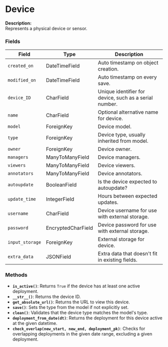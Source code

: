 # Device

**Description:**  
Represents a physical device or sensor.

### Fields

| Field           | Type            | Description                                                                 |
|------------------|------------------|-----------------------------------------------------------------------------|
| `created_on`     | DateTimeField   | Auto timestamp on object creation.                                          |
| `modified_on`    | DateTimeField   | Auto timestamp on every save.                                               |
| `device_ID`      | CharField       | Unique identifier for device, such as a serial number.                      |
| `name`           | CharField       | Optional alternative name for device.                                       |
| `model`          | ForeignKey      | Device model.                                                               |
| `type`           | ForeignKey      | Device type, usually inherited from model.                                  |
| `owner`          | ForeignKey      | Device owner.                                                               |
| `managers`       | ManyToManyField | Device managers.                                                            |
| `viewers`        | ManyToManyField | Device viewers.                                                             |
| `annotators`     | ManyToManyField | Device annotators.                                                          |
| `autoupdate`     | BooleanField    | Is the device expected to autoupdate?                                       |
| `update_time`    | IntegerField    | Hours between expected updates.                                             |
| `username`       | CharField       | Device username for use with external storage.                              |
| `password`       | EncryptedCharField | Device password for use with external storage.                            |
| `input_storage`  | ForeignKey      | External storage for device.                                                |
| `extra_data`     | JSONField       | Extra data that doesn't fit in existing fields.                             |

### Methods

- **`is_active()`**: Returns `True` if the device has at least one active deployment.
- **`__str__()`**: Returns the device ID.
- **`get_absolute_url()`**: Returns the URL to view this device.
- **`save()`**: Sets the type from the model if not explicitly set.
- **`clean()`**: Validates that the device type matches the model's type.
- **`deployment_from_date(dt)`**: Returns the deployment for this device active at the given datetime.
- **`check_overlap(new_start, new_end, deployment_pk)`**: Checks for overlapping deployments in the given date range, excluding a given deployment.
